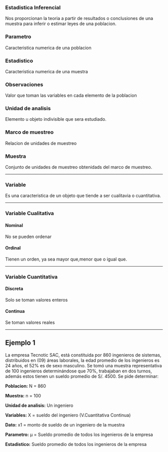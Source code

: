 ### Estadistica Inferencial
Nos proporcionan la teoria a partir de resultados o conclusiones de una muestra para inferir o estimar leyes de una poblacion.

### Parametro
Caracteristica numerica de una poblacion

### Estadistico
Caracteristica numerica de una muestra

### Observaciones 
Valor que toman las variables en cada elemento de la poblacion

### Unidad de analisis
Elemento u objeto indivisible que sera estudiado.

### Marco de muestreo
Relacion de unidades de muestreo

### Muestra
Conjunto de unidades de muestreo obtenidads del marco de muestreo.

---
### Variable 
Es una caracteristica de un objeto que tiende a ser cualitavia o cuantitativa.

---
###     Variable Cualitativa
####    Nominal
No se pueden ordenar
####    Ordinal
Tienen un orden, ya sea mayor que,menor que o igual que.

---
###     Variable Cuantitativa
####    Discreta
Solo se toman valores enteros
####    Continua
Se toman valores reales

---
## Ejemplo 1
La empresa Tecnotic SAC, está constituida por 860 ingenieros de sistemas,
distribuidos en (09) áreas laborales, la edad promedio de los ingenieros es 24
años, el 52% es de sexo masculino. Se tomó una muestra representativa de 100
ingenieros determinándose que 70%, trabajaban en dos turnos, además estos
tienen un sueldo promedio de S/. 4500. Se pide determinar:

**Poblacion:**
N = 860
 
**Muestra:**
 n = 100

**Unidad de analisis:**
Un ingeniero

**Variables:**
X = sueldo del ingeniero (V.Cuantitativa Continua)

**Dato:**
x1 = monto de sueldo de un ingeniero de la muestra

**Parametro:**
µ = Sueldo promedio de todos los ingenieros de la empresa

**Estadistico:**
Sueldo promedio de todos los ingenieros de la empresa

